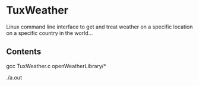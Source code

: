# TuxWeather

Linux command line interface to get and treat weather on a specific location on a specific country in the world...

## Contents

gcc TuxWeather.c openWeatherLibrary/*

./a.out